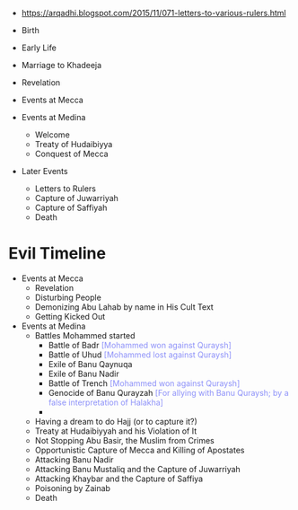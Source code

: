 - https://arqadhi.blogspot.com/2015/11/071-letters-to-various-rulers.html

- Birth
- Early Life
- Marriage to Khadeeja
- Revelation
- Events at Mecca
- Events at Medina
	- Welcome
	- Treaty of Hudaibiyya
	- Conquest of Mecca
- Later Events
	- Letters to Rulers
	- Capture of Juwarriyah
	- Capture of Saffiyah
	- Death

# Evil Timeline
- Events at Mecca
	- Revelation
	- Disturbing People
	- Demonizing Abu Lahab by name in His Cult Text
	- Getting Kicked Out
- Events at Medina
	- Battles Mohammed started
		- Battle of Badr <span style="color:#8c90f9">[Mohammed won against Quraysh]</span>
		- Battle of Uhud <span style="color:#8c90f9">[Mohammed lost against Quraysh]</span>
		- Exile of Banu Qaynuqa
		- Exile of Banu Nadir
		- Battle of Trench <span style="color:#8c90f9">[Mohammed won against Quraysh]</span>
		- Genocide of Banu Qurayzah <span style="color:#8c90f9">[For allying with Banu Quraysh; by a false interpretation of Halakha]</span>
		- 
	- Having a dream to do Hajj (or to capture it?)
	- Treaty at Hudaibiyyah and his Violation of It
	- Not Stopping Abu Basir, the Muslim from Crimes
	- Opportunistic Capture of Mecca and Killing of Apostates
	- Attacking Banu Nadir
	- Attacking Banu Mustaliq and the Capture of Juwarriyah
	- Attacking Khaybar and the Capture of Saffiya
	- Poisoning by Zainab
	- Death
